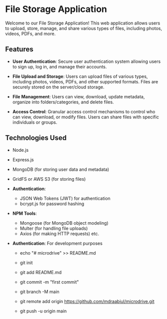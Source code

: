 

# File Storage Application

Welcome to our File Storage Application! This web application allows users to upload, store, manage, and share various types of files, including photos, videos, PDFs, and more.

## Features

- **User Authentication**: Secure user authentication system allowing users to sign up, log in, and manage their accounts.
  
- **File Upload and Storage**: Users can upload files of various types, including photos, videos, PDFs, and other supported formats. Files are securely stored on the server/cloud storage.

- **File Management**: Users can view, download, update metadata, organize into folders/categories, and delete files.

- **Access Control**: Granular access control mechanisms to control who can view, download, or modify files. Users can share files with specific individuals or groups.


## Technologies Used
  - Node.js
  - Express.js
  - MongoDB (for storing user data and metadata)
  - GridFS or AWS S3 (for storing files)

- **Authentication**:
  - JSON Web Tokens (JWT) for authentication
  - bcrypt.js for password hashing

- **NPM Tools**:
  - Mongoose (for MongoDB object modeling)
  - Multer (for handling file uploads)
  - Axios (for making HTTP requests) etc.

- **Authentication**: For development purposes
  - echo "# microdrive" >> README.md
  - git init
  - git add README.md
  - git commit -m "first commit"
  - git branch -M main
  
  - git remote add origin https://github.com/mdraabiul/microdrive.git
  - git push -u origin main


 